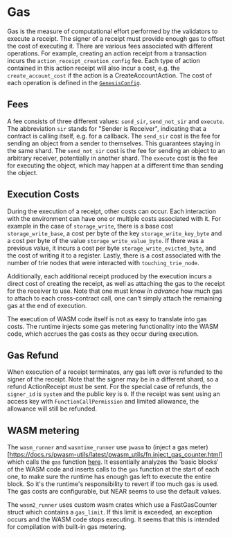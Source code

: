 # Gas

Gas is the measure of computational effort performed by the validators to execute a receipt. The signer of a receipt must provide enough gas to offset the cost of executing it.
There are various fees associated with different operations. For example, creating an action receipt from a transaction incurs the ``action_receipt_creation_config`` fee. Each type of action contained in this action receipt will also incur a cost, e.g. the ``create_account_cost`` if the action is a CreateAccountAction. The cost of each operation is defined in the [``GenesisConfig``](https://nomicon.io/GenesisConfig/).

## Fees
A fee consists of three different values: ``send_sir``, ``send_not_sir`` and ``execute``. The abbreviation ``sir`` stands for "Sender is Receiver", indicating that a contract is calling itself, e.g. for a callback.
The ``send_sir`` cost is the fee for sending an object from a sender to themselves. This guarantees staying in the same shard.
The ``send_not_sir`` cost is the fee for sending an object to an arbitrary receiver, potentially in another shard.
The ``execute`` cost is the fee for executing the object, which may happen at a different time than sending the object.

## Execution Costs
During the execution of a receipt, other costs can occur. Each interaction with the environment can have one or multiple costs associated with it. For example in the case of ``storage_write``, there is a base cost ``storage_write_base``, a cost per byte of the key ``storage_write_key_byte`` and a cost per byte of the value ``storage_write_value_byte``. If there was a previous value, it incurs a cost per byte ``storage_write_evicted_byte``, and the cost of writing it to a register. Lastly, there is a cost associated with the number of trie nodes that were interacted with ``touching_trie_node``.

Additionally, each additional receipt produced by the execution incurs a direct cost of creating the receipt, as well as attaching the gas to the receipt for the receiver to use. Note that one must know _in advance_ how much gas to attach to each cross-contract call, one can't simply attach the remaining gas at the end of execution.

The execution of WASM code itself is not as easy to translate into gas costs. The runtime injects some gas metering functionality into the WASM code, which accrues the gas costs as they occur during execution.

## Gas Refund

When execution of a receipt terminates, any gas left over is refunded to the signer of the receipt. Note that the signer may be in a different shard, so a refund ActionReceipt must be sent. For the special case of refunds, the ``signer_id`` is ``system`` and the public key is ``0``.
If the receipt was sent using an access key with ``FunctionCallPermission`` and limited allowance, the allowance will still be refunded.

## WASM metering

The ``wasm_runner`` and ``wasmtime_runner`` use ``pwasm`` to (inject a gas meter)[https://docs.rs/pwasm-utils/latest/pwasm_utils/fn.inject_gas_counter.html] which calls the ``gas`` function [here](https://github.com/near/nearcore/blob/master/runtime/near-vm-logic/src/logic.rs#L1055). It essentially analyzes the 'basic blocks' of the WASM code and inserts calls to the ``gas`` function at the start of each one, to make sure the runtime has enough gas left to execute the entire block. So it's the runtime's responsibility to revert if too much gas is used. The gas costs are configurable, but NEAR seems to use the default values.

The ``wasm2_runner`` uses custom wasm crates which use a FastGasCounter struct which contains a ``gas_limit``. If this limit is exceeded, an exception occurs and the WASM code stops executing. It seems that this is intended for compilation with built-in gas metering.